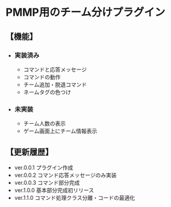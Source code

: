 # PMMP用のチーム分けプラグイン

## 【機能】

* ### 実装済み
  * コマンドと応答メッセージ
  * コマンドの動作
  * チーム追加・脱退コマンド
  * ネームタグの色つけ

* ### 未実装
  * チーム人数の表示
  * ゲーム画面上にチーム情報表示

## 【更新履歴】

* ver.0.0.1 プラグイン作成
* ver.0.0.2 コマンド応答メッセージのみ実装
* ver.0.0.3 コマンド部分完成
* ver.1.0.0 基本部分完成初リリース
* ver.1.1.0 コマンド処理クラス分離・コードの最適化
